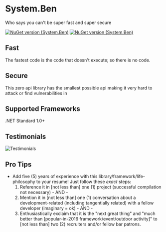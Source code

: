 # System.Ben
Who says you can't be super fast and super secure

[![NuGet version (System.Ben)](https://img.shields.io/nuget/dt/System.Ben.svg?style=flat-square)](https://www.nuget.org/packages/System.Ben/)
[![NuGet version (System.Ben)](https://img.shields.io/nuget/v/System.Ben.svg?style=flat-square)](https://www.nuget.org/packages/System.Ben/)

## Fast
The fastest code is the code that doesn't execute; so there is no code.

## Secure
This zero api library has the smallest possible api making it very hard to attack or find vulnerabilities in

## Supported Frameworks

.NET Standard 1.0+

## Testimonials

![Testimonials](https://aoa.blob.core.windows.net/aspnet/system.ben.png)

## Pro Tips

- Add five (5) years of experience with this library/framework/life-philosophy to your resume!
  Just follow these *exact* steps:
  1) Reference it in [not less than] one (1) project (successful compilation not necessary) - AND -
  2) Mention it in [not less than] one (1) conversation about a development-related (including tangentially related) with a fellow developer (imaginary = ok) - AND -
  3) Enthusiastically exclaim that it is the "next great thing" and "much better than [popular-in-2016 framework/event/outdoor activity]"  to [not less than] two (2) recruiters and/or fellow bar patrons.
  
